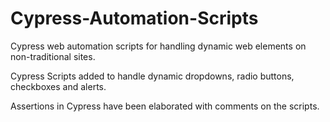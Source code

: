 # Cypress-Automation-Scripts
Cypress web automation scripts for handling dynamic web elements on non-traditional sites.

Cypress Scripts added to handle dynamic dropdowns, radio buttons, checkboxes and alerts.

Assertions in Cypress have been elaborated with comments on the scripts.
